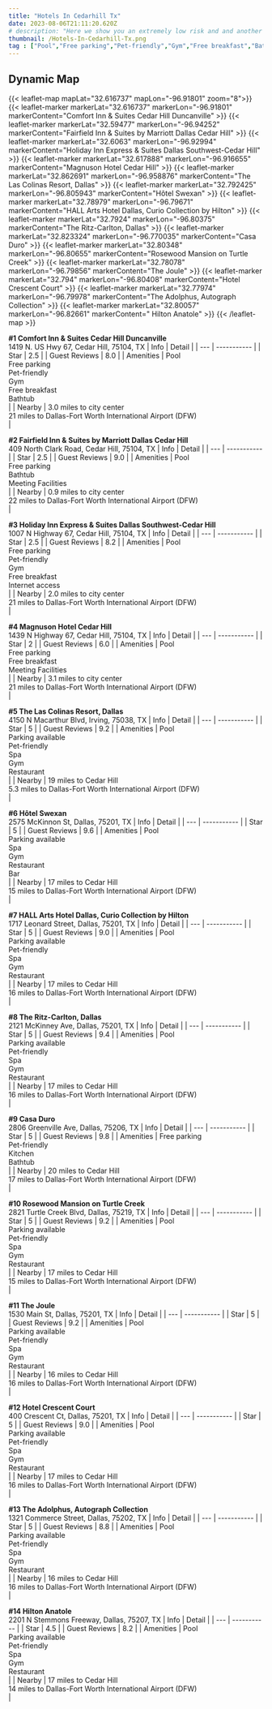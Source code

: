 ```yaml
---
title: "Hotels In Cedarhill Tx"
date: 2023-08-06T21:11:20.620Z
# description: "Here we show you an extremely low risk and and another medium risk approach to earn passive income "
thumbnail: /Hotels-In-Cedarhill-Tx.png
tag : ["Pool","Free parking","Pet-friendly","Gym","Free breakfast","Bathtub","Meeting Facilities","Internet access","Parking available","Spa","Restaurant","Bar","Kitchen"]
---
```


## Dynamic Map
{{< leaflet-map  mapLat="32.616737" mapLon="-96.91801" zoom="8">}}
    {{< leaflet-marker markerLat="32.616737" markerLon="-96.91801" markerContent="Comfort Inn & Suites Cedar Hill Duncanville" >}}
    {{< leaflet-marker markerLat="32.59477" markerLon="-96.94252" markerContent="Fairfield Inn & Suites by Marriott Dallas Cedar Hill" >}}
    {{< leaflet-marker markerLat="32.6063" markerLon="-96.92994" markerContent="Holiday Inn Express & Suites Dallas Southwest-Cedar Hill" >}}
    {{< leaflet-marker markerLat="32.617888" markerLon="-96.916655" markerContent="Magnuson Hotel Cedar Hill" >}}
    {{< leaflet-marker markerLat="32.862691" markerLon="-96.958876" markerContent="The Las Colinas Resort, Dallas" >}}
    {{< leaflet-marker markerLat="32.792425" markerLon="-96.805943" markerContent="Hôtel Swexan" >}}
    {{< leaflet-marker markerLat="32.78979" markerLon="-96.79671" markerContent="HALL Arts Hotel Dallas, Curio Collection by Hilton" >}}
    {{< leaflet-marker markerLat="32.7924" markerLon="-96.80375" markerContent="The Ritz-Carlton, Dallas" >}}
    {{< leaflet-marker markerLat="32.823324" markerLon="-96.770035" markerContent="Casa Duro" >}}
    {{< leaflet-marker markerLat="32.80348" markerLon="-96.80655" markerContent="Rosewood Mansion on Turtle Creek" >}}
    {{< leaflet-marker markerLat="32.78078" markerLon="-96.79856" markerContent="The Joule" >}}
    {{< leaflet-marker markerLat="32.794" markerLon="-96.80408" markerContent="Hotel Crescent Court" >}}
    {{< leaflet-marker markerLat="32.77974" markerLon="-96.79978" markerContent="The Adolphus, Autograph Collection" >}}
    {{< leaflet-marker markerLat="32.80057" markerLon="-96.82661" markerContent=" Hilton Anatole" >}}
{{< /leaflet-map >}}


**#1 Comfort Inn & Suites Cedar Hill Duncanville**<br>1419 N. US Hwy 67, Cedar Hill, 75104, TX
| Info | Detail |
| --- | ----------- |
| Star | 2.5 |
| Guest Reviews | 8.0 |
| Amenities | Pool<br>Free parking<br>Pet-friendly<br>Gym<br>Free breakfast<br>Bathtub<br> |
| Nearby | 3.0 miles to city center<br>21 miles to Dallas-Fort Worth International Airport (DFW)<br> |

**#2 Fairfield Inn & Suites by Marriott Dallas Cedar Hill**<br>409 North Clark Road, Cedar Hill, 75104, TX
| Info | Detail |
| --- | ----------- |
| Star | 2.5 |
| Guest Reviews | 9.0 |
| Amenities | Pool<br>Free parking<br>Bathtub<br>Meeting Facilities<br> |
| Nearby | 0.9 miles to city center<br>22 miles to Dallas-Fort Worth International Airport (DFW)<br> |

**#3 Holiday Inn Express & Suites Dallas Southwest-Cedar Hill**<br>1007 N Highway 67, Cedar Hill, 75104, TX
| Info | Detail |
| --- | ----------- |
| Star | 2.5 |
| Guest Reviews | 8.2 |
| Amenities | Pool<br>Free parking<br>Pet-friendly<br>Gym<br>Free breakfast<br>Internet access<br> |
| Nearby | 2.0 miles to city center<br>21 miles to Dallas-Fort Worth International Airport (DFW)<br> |

**#4 Magnuson Hotel Cedar Hill**<br>1439 N Highway 67, Cedar Hill, 75104, TX
| Info | Detail |
| --- | ----------- |
| Star | 2 |
| Guest Reviews | 6.0 |
| Amenities | Pool<br>Free parking<br>Free breakfast<br>Meeting Facilities<br> |
| Nearby | 3.1 miles to city center<br>21 miles to Dallas-Fort Worth International Airport (DFW)<br> |

**#5 The Las Colinas Resort, Dallas**<br>4150 N Macarthur Blvd, Irving, 75038, TX
| Info | Detail |
| --- | ----------- |
| Star | 5 |
| Guest Reviews | 9.2 |
| Amenities | Pool<br>Parking available<br>Pet-friendly<br>Spa<br>Gym<br>Restaurant<br> |
| Nearby | 19 miles to Cedar Hill<br>5.3 miles to Dallas-Fort Worth International Airport (DFW)<br> |

**#6 Hôtel Swexan**<br>2575 McKinnon St, Dallas, 75201, TX
| Info | Detail |
| --- | ----------- |
| Star | 5 |
| Guest Reviews | 9.6 |
| Amenities | Pool<br>Parking available<br>Spa<br>Gym<br>Restaurant<br>Bar<br> |
| Nearby | 17 miles to Cedar Hill<br>15 miles to Dallas-Fort Worth International Airport (DFW)<br> |

**#7 HALL Arts Hotel Dallas, Curio Collection by Hilton**<br>1717 Leonard Street, Dallas, 75201, TX
| Info | Detail |
| --- | ----------- |
| Star | 5 |
| Guest Reviews | 9.0 |
| Amenities | Pool<br>Parking available<br>Pet-friendly<br>Spa<br>Gym<br>Restaurant<br> |
| Nearby | 17 miles to Cedar Hill<br>16 miles to Dallas-Fort Worth International Airport (DFW)<br> |

**#8 The Ritz-Carlton, Dallas**<br>2121 McKinney Ave, Dallas, 75201, TX
| Info | Detail |
| --- | ----------- |
| Star | 5 |
| Guest Reviews | 9.4 |
| Amenities | Pool<br>Parking available<br>Pet-friendly<br>Spa<br>Gym<br>Restaurant<br> |
| Nearby | 17 miles to Cedar Hill<br>16 miles to Dallas-Fort Worth International Airport (DFW)<br> |

**#9 Casa Duro**<br>2806 Greenville Ave, Dallas, 75206, TX
| Info | Detail |
| --- | ----------- |
| Star | 5 |
| Guest Reviews | 9.8 |
| Amenities | Free parking<br>Pet-friendly<br>Kitchen<br>Bathtub<br> |
| Nearby | 20 miles to Cedar Hill<br>17 miles to Dallas-Fort Worth International Airport (DFW)<br> |

**#10 Rosewood Mansion on Turtle Creek**<br>2821 Turtle Creek Blvd, Dallas, 75219, TX
| Info | Detail |
| --- | ----------- |
| Star | 5 |
| Guest Reviews | 9.2 |
| Amenities | Pool<br>Parking available<br>Pet-friendly<br>Spa<br>Gym<br>Restaurant<br> |
| Nearby | 17 miles to Cedar Hill<br>15 miles to Dallas-Fort Worth International Airport (DFW)<br> |

**#11 The Joule**<br>1530 Main St, Dallas, 75201, TX
| Info | Detail |
| --- | ----------- |
| Star | 5 |
| Guest Reviews | 9.2 |
| Amenities | Pool<br>Parking available<br>Pet-friendly<br>Spa<br>Gym<br>Restaurant<br> |
| Nearby | 16 miles to Cedar Hill<br>16 miles to Dallas-Fort Worth International Airport (DFW)<br> |

**#12 Hotel Crescent Court**<br>400 Crescent Ct, Dallas, 75201, TX
| Info | Detail |
| --- | ----------- |
| Star | 5 |
| Guest Reviews | 9.0 |
| Amenities | Pool<br>Parking available<br>Pet-friendly<br>Spa<br>Gym<br>Restaurant<br> |
| Nearby | 17 miles to Cedar Hill<br>16 miles to Dallas-Fort Worth International Airport (DFW)<br> |

**#13 The Adolphus, Autograph Collection**<br>1321 Commerce Street, Dallas, 75202, TX
| Info | Detail |
| --- | ----------- |
| Star | 5 |
| Guest Reviews | 8.8 |
| Amenities | Pool<br>Parking available<br>Pet-friendly<br>Spa<br>Gym<br>Restaurant<br> |
| Nearby | 16 miles to Cedar Hill<br>16 miles to Dallas-Fort Worth International Airport (DFW)<br> |

**#14  Hilton Anatole**<br>2201 N Stemmons Freeway, Dallas, 75207, TX
| Info | Detail |
| --- | ----------- |
| Star | 4.5 |
| Guest Reviews | 8.2 |
| Amenities | Pool<br>Parking available<br>Pet-friendly<br>Spa<br>Gym<br>Restaurant<br> |
| Nearby | 17 miles to Cedar Hill<br>14 miles to Dallas-Fort Worth International Airport (DFW)<br> |

